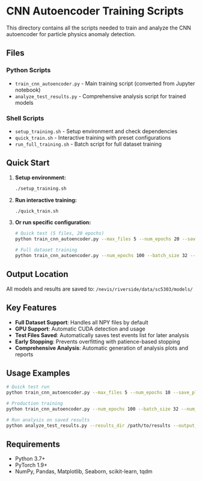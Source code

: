 # CNN Autoencoder Training Scripts

This directory contains all the scripts needed to train and analyze the CNN autoencoder for particle physics anomaly detection.

## Files

### Python Scripts
- `train_cnn_autoencoder.py` - Main training script (converted from Jupyter notebook)
- `analyze_test_results.py` - Comprehensive analysis script for trained models

### Shell Scripts
- `setup_training.sh` - Setup environment and check dependencies
- `quick_train.sh` - Interactive training with preset configurations
- `run_full_training.sh` - Batch script for full dataset training

## Quick Start

1. **Setup environment:**
   ```bash
   ./setup_training.sh
   ```

2. **Run interactive training:**
   ```bash
   ./quick_train.sh
   ```

3. **Or run specific configuration:**
   ```bash
   # Quick test (5 files, 20 epochs)
   python train_cnn_autoencoder.py --max_files 5 --num_epochs 20 --save_plots
   
   # Full dataset training
   python train_cnn_autoencoder.py --num_epochs 100 --batch_size 32 --save_plots
   ```

## Output Location

All models and results are saved to: `/nevis/riverside/data/sc5303/models/`

## Key Features

- **Full Dataset Support**: Handles all NPY files by default
- **GPU Support**: Automatic CUDA detection and usage
- **Test Files Saved**: Automatically saves test events list for later analysis
- **Early Stopping**: Prevents overfitting with patience-based stopping
- **Comprehensive Analysis**: Automatic generation of analysis plots and reports

## Usage Examples

```bash
# Quick test run
python train_cnn_autoencoder.py --max_files 5 --num_epochs 10 --save_plots

# Production training
python train_cnn_autoencoder.py --num_epochs 100 --batch_size 32 --num_workers 8 --save_plots

# Run analysis on saved results
python analyze_test_results.py --results_dir /path/to/results --output_plots
```

## Requirements

- Python 3.7+
- PyTorch 1.9+
- NumPy, Pandas, Matplotlib, Seaborn, scikit-learn, tqdm
